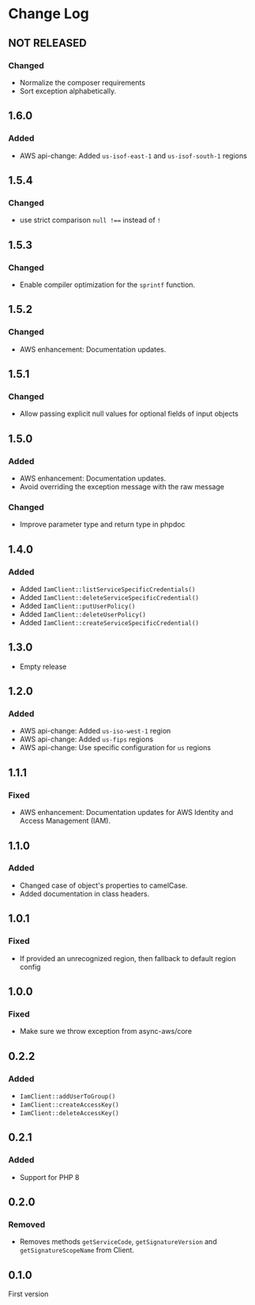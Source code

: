 # Change Log

## NOT RELEASED

### Changed

- Normalize the composer requirements
- Sort exception alphabetically.

## 1.6.0

### Added

- AWS api-change: Added `us-isof-east-1` and `us-isof-south-1` regions

## 1.5.4

### Changed

- use strict comparison `null !==` instead of `!`

## 1.5.3

### Changed

- Enable compiler optimization for the `sprintf` function.

## 1.5.2

### Changed

- AWS enhancement: Documentation updates.

## 1.5.1

### Changed

- Allow passing explicit null values for optional fields of input objects

## 1.5.0

### Added

- AWS enhancement: Documentation updates.
- Avoid overriding the exception message with the raw message

### Changed

- Improve parameter type and return type in phpdoc

## 1.4.0

### Added

- Added `IamClient::listServiceSpecificCredentials()`
- Added `IamClient::deleteServiceSpecificCredential()`
- Added `IamClient::putUserPolicy()`
- Added `IamClient::deleteUserPolicy()`
- Added `IamClient::createServiceSpecificCredential()`

## 1.3.0

- Empty release

## 1.2.0

### Added

- AWS api-change: Added `us-iso-west-1` region
- AWS api-change: Added `us-fips` regions
- AWS api-change: Use specific configuration for `us` regions

## 1.1.1

### Fixed

- AWS enhancement: Documentation updates for AWS Identity and Access Management (IAM).

## 1.1.0

### Added

- Changed case of object's properties to camelCase.
- Added documentation in class headers.

## 1.0.1

### Fixed

- If provided an unrecognized region, then fallback to default region config

## 1.0.0

### Fixed

- Make sure we throw exception from async-aws/core

## 0.2.2

### Added

- `IamClient::addUserToGroup()`
- `IamClient::createAccessKey()`
- `IamClient::deleteAccessKey()`

## 0.2.1

### Added

- Support for PHP 8

## 0.2.0

### Removed

- Removes methods `getServiceCode`, `getSignatureVersion` and `getSignatureScopeName` from Client.

## 0.1.0

First version
